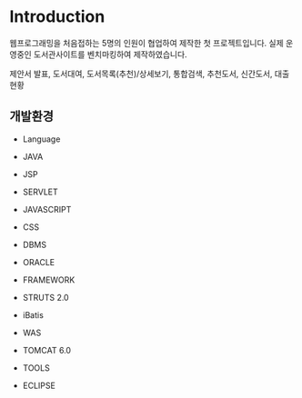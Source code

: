 # Introduction
웹프로그래밍을 처음접하는 5명의 인원이 협업하여 제작한 첫 프로젝트입니다.
실제 운영중인 도서관사이트를 벤치마킹하여 제작하였습니다.


제안서 발표, 도서대여, 도서목록(추천)/상세보기, 통합검색, 추천도서, 신간도서, 대출현황

## 개발환경
* Language
 * JAVA
 * JSP
 * SERVLET
 * JAVASCRIPT
 * CSS
 
* DBMS
 * ORACLE
 
* FRAMEWORK
 * STRUTS 2.0
 * iBatis
 
* WAS
 * TOMCAT 6.0
 
* TOOLS
 * ECLIPSE
